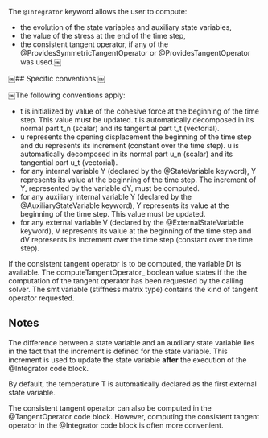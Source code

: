 The `@Integrator` keyword allows the user to compute:

- the evolution of the state variables and auxiliary state variables,
- the value of the stress at the end of the time step,
- the consistent tangent operator, if any of the
  @ProvidesSymmetricTangentOperator or @ProvidesTangentOperator was
  used.￼

￼## Specific conventions 
￼

￼The following conventions apply: 

- t is initialized by value of the cohesive force at the beginning of
  the time step. This value must be updated. t is automatically
  decomposed in its normal part t_n (scalar) and its tangential part t_t
  (vectorial).
- u represents the opening displacement the beginning of the time step and
  du represents its increment (constant over the time step). u is
  automatically decomposed in its normal part u_n (scalar) and its
  tangential part u_t (vectorial).
- for any internal variable Y (declared by the @StateVariable keyword),
  Y represents its value at the beginning of the time step. The
  increment of Y, represented by the variable dY, must be computed.
- for any auxiliary internal variable Y (declared by the
  @AuxiliaryStateVariable keyword), Y represents its value at the
  beginning of the time step. This value must be updated.
- for any external variable V (declared by the @ExternalStateVariable
  keyword), V represents its value at the beginning of the time step and
  dV represents its increment over the time step (constant over the time
  step).

If the consistent tangent operator is to be computed, the variable Dt is
available. The computeTangentOperator_ boolean value states if the the
computation of the tangent operator has been requested by the calling
solver. The smt variable (stiffness matrix type) contains the kind of
tangent operator requested.

## Notes

The difference between a state variable and an auxiliary state variable
lies in the fact that the increment is defined for the state variable.
This increment is used to update the state variable **after** the
execution of the @Integrator code block.

By default, the temperature T is automatically declared as the first
external state variable.

The consistent tangent operator can also be computed in the
@TangentOperator code block. However, computing the consistent tangent
operator in the @Integrator code block is often more convenient.

